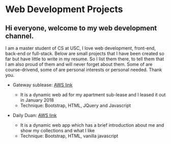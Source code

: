 # Web Development Projects

## Hi everyone, welcome to my web development channel. 
I am a master student of CS at USC, I love web development, front-end, back-end or full-stack. Below are small projects that I have been created so far but have little to write in my resume. So I list them there, to tell them that I am also proud of them and will never forget about them. Some of are course-drivend, some of are personal interests or personal needed. Thank you.

- Gateway sublease: [AWS link](http://dwjsublease.s3-website-us-west-1.amazonaws.com)
  - It is a dynamic web ad for my apartment sub-lease and I leased it out in January 2018
  - Technique: Bootstrap, HTML, JQuery and Javascript

- Daily Duan: [AWS link](http://dailyduan.s3-website-us-west-1.amazonaws.com)
  - It is a dynamic web app which has a brief introduction about me and show my collections and what I like
  - Technique: Bootstrap, HTML, vanilla javascript
